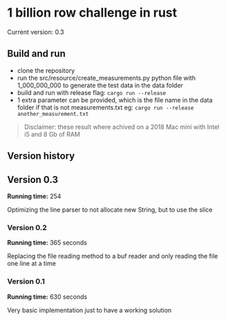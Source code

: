 # 1 billion row challenge in rust #

Current version: 0.3

## Build and run ## 

- clone the repository
- run the src/resource/create_measurements.py python file with 1_000_000_000 to generate the test data in the data folder
- build and run with release flag: `cargo run --release`
- 1 extra parameter can be provided, which is the file name in the data folder if that is not measurements.txt eg: `cargo run --release another_measurement.txt`

> Disclaimer: these result where achived on a 2018 Mac mini with Intel i5 and 8 Gb of RAM

## Version history ## 

## Version 0.3 ##

**Running time:** 254

Optimizing the line parser to not allocate new String, but to use the slice

### Version 0.2 ##

**Running time:** 365 seconds

Replacing the file reading method to a buf reader and only reading the file one line at a time

### Version 0.1 ### 

**Running time:** 630 seconds

Very basic implementation just to have a working solution
